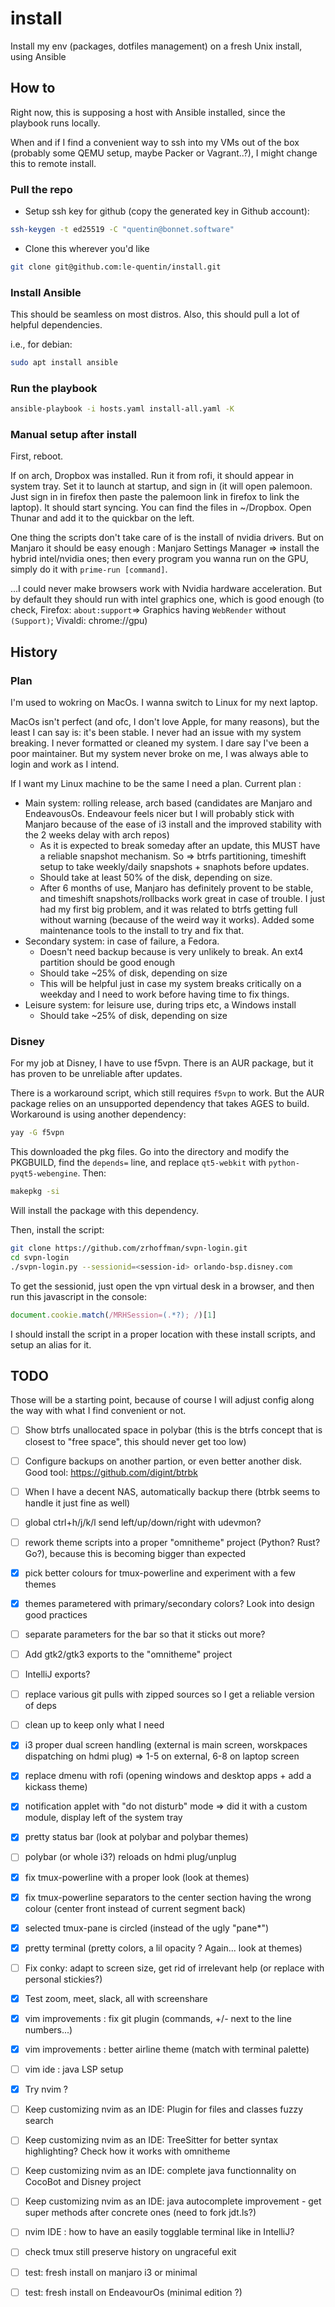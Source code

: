 # install
Install my env (packages, dotfiles management) on a fresh Unix install, using Ansible

## How to

Right now, this is supposing a host with Ansible installed, since the playbook runs locally.

When and if I find a convenient way to ssh into my VMs out of the box (probably some QEMU setup, maybe Packer or Vagrant..?), I might change this to remote install.

### Pull the repo

- Setup ssh key for github (copy the generated key in Github account): 
```sh
ssh-keygen -t ed25519 -C "quentin@bonnet.software"
```
- Clone this wherever you'd like
```sh
git clone git@github.com:le-quentin/install.git
```

### Install Ansible

This should be seamless on most distros. Also, this should pull a lot of helpful dependencies.

i.e., for debian:
```sh
sudo apt install ansible
```

### Run the playbook

```sh
ansible-playbook -i hosts.yaml install-all.yaml -K
```

### Manual setup after install

First, reboot.

If on arch, Dropbox was installed. Run it from rofi, it should appear in system tray. Set it to launch at startup, and sign in (it will open palemoon. Just sign in in firefox then paste the palemoon link in firefox to link the laptop). It should start syncing. You can find the files in ~/Dropbox. Open Thunar and add it to the quickbar on the left.

One thing the scripts don't take care of is the install of nvidia drivers. But on Manjaro it should be easy enough : Manjaro Settings Manager => install the hybrid intel/nvidia ones; then every program you wanna run on the GPU, simply do it with `prime-run [command]`.

...I could never make browsers work with Nvidia hardware acceleration. But by default they should run with intel graphics one, which is good enough (to check, Firefox: `about:support`=> Graphics having `WebRender` without `(Support)`; Vivaldi: chrome://gpu)

## History 

### Plan

I'm used to wokring on MacOs. I wanna switch to Linux for my next laptop.

MacOs isn't perfect (and ofc, I don't love Apple, for many reasons), but the least I can say is: it's been stable. I never had an issue with my system breaking.
I never formatted or cleaned my system. I dare say I've been a poor maintainer. But my system never broke on me, I was always able to login and work as I intend. 

If I want my Linux machine to be the same I need a plan. Current plan :

* Main system: rolling release, arch based (candidates are Manjaro and EndeavousOs. Endeavour feels nicer but I will probably stick with Manjaro because of the ease of i3 install and the improved stability with the 2 weeks delay with arch repos)
    * As it is expected to break someday after an update, this MUST have a reliable snapshot mechanism. So => btrfs partitioning, timeshift setup to take weekly/daily snapshots + snaphots before updates. 
    * Should take at least 50% of the disk, depending on size.
    * After 6 months of use, Manjaro has definitely provent to be stable, and timeshift snapshots/rollbacks work great in case of trouble. I just had my first big problem, and it was related to btrfs getting full without warning (because of the weird way it works). Added some maintenance tools to the install to try and fix that.
* Secondary system: in case of failure, a Fedora. 
    * Doesn't need backup because is very unlikely to break. An ext4 partition should be good enough
    * Should take ~25% of disk, depending on size
    * This will be helpful just in case my system breaks critically on a weekday and I need to work before having time to fix things.
* Leisure system: for leisure use, during trips etc, a Windows install 
    * Should take ~25% of disk, depending on size

### Disney

For my job at Disney, I have to use f5vpn. There is an AUR package, but it has proven to be unreliable after updates.

There is a workaround script, which still requires `f5vpn` to work. But the AUR package relies on an unsupported dependency that takes AGES to build. Workaround is using another dependency:
```sh
yay -G f5vpn
```

This downloaded the pkg files. Go into the directory and modify the PKGBUILD, find the `depends=` line, and replace `qt5-webkit` with `python-pyqt5-webengine`. Then:
```sh
makepkg -si
```

Will install the package with this dependency. 

Then, install the script:
```sh
git clone https://github.com/zrhoffman/svpn-login.git
cd svpn-login
./svpn-login.py --sessionid=<session-id> orlando-bsp.disney.com
```

To get the sessionid, just open the vpn virtual desk in a browser, and then run this javascript in the console:
```javascript
document.cookie.match(/MRHSession=(.*?); /)[1]
```

I should install the script in a proper location with these install scripts, and setup an alias for it.


## TODO

Those will be a starting point, because of course I will adjust config along the way with what I find convenient or not.

- [ ] Show btrfs unallocated space in polybar (this is the btrfs concept that is closest to "free space", this should never get too low)
- [ ] Configure backups on another partion, or even better another disk. Good tool: https://github.com/digint/btrbk
- [ ] When I have a decent NAS, automatically backup there (btrbk seems to handle it just fine as well)
- [ ] global ctrl+h/j/k/l send left/up/down/right with udevmon? 
- [ ] rework theme scripts into a proper "omnitheme" project (Python? Rust? Go?), because this is becoming bigger than expected
- [x] pick better colours for tmux-powerline and experiment with a few themes
- [x] themes parametered with primary/secondary colors? Look into design good practices
- [ ] separate parameters for the bar so that it sticks out more? 
- [ ] Add gtk2/gtk3 exports to the "omnitheme" project
- [ ] IntelliJ exports? 
- [ ] replace various git pulls with zipped sources so I get a reliable version of deps
- [ ] clean up to keep only what I need 
- [x] i3 proper dual screen handling (external is main screen, worskpaces dispatching on hdmi plug) => 1-5 on external, 6-8 on laptop screen
- [x] replace dmenu with rofi (opening windows and desktop apps + add a kickass theme)
- [x] notification applet with "do not disturb" mode => did it with a custom module, display left of the system tray
- [x] pretty status bar (look at polybar and polybar themes)
- [ ] polybar (or whole i3?) reloads on hdmi plug/unplug
- [x] fix tmux-powerline with a proper look (look at themes)
- [x] fix tmux-powerline separators to the center section having the wrong colour (center front instead of current segment back)
- [x] selected tmux-pane is circled (instead of the ugly "pane\*")
- [x] pretty terminal (pretty colors, a lil opacity ? Again... look at themes)
- [ ] Fix conky: adapt to screen size, get rid of irrelevant help (or replace with personal stickies?)
- [x] Test zoom, meet, slack, all with screenshare
- [x] vim improvements : fix git plugin (commands, +/- next to the line numbers...)
- [x] vim improvements : better airline theme (match with terminal palette)
- [ ] vim ide : java LSP setup
- [x] Try nvim ?
- [ ] Keep customizing nvim as an IDE: Plugin for files and classes fuzzy search
- [ ] Keep customizing nvim as an IDE: TreeSitter for better syntax highlighting? Check how it works with omnitheme
- [ ] Keep customizing nvim as an IDE: complete java functionnality on CocoBot and Disney project
- [ ] Keep customizing nvim as an IDE: java autocomplete improvement - get super methods after concrete ones (need to fork jdt.ls?)
- [ ] nvim IDE : how to have an easily togglable terminal like in IntelliJ? 
- [ ] check tmux still preserve history on ungraceful exit
- [ ] test: fresh install on manjaro i3 or minimal 
- [ ] test: fresh install on EndeavourOs (minimal edition ?)

